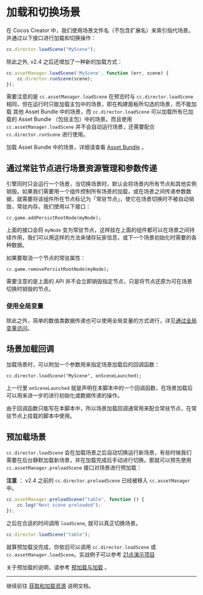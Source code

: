 # 加载和切换场景

在 Cocos Creator 中，我们使用场景文件名（不包含扩展名）来索引指代场景。并通过以下接口进行加载和切换操作：

```js
cc.director.loadScene("MyScene");
```

除此之外, v2.4 之后还增加了一种新的加载方式：

```js
cc.assetManager.loadScene('MyScene', function (err, scene) {
    cc.director.runScene(scene);
});
```

需要注意的是 `cc.assetManager.loadScene` 在预览时与 `cc.director.loadScene` 相同，但在运行时只能加载主包中的场景，即在构建面板所勾选的场景，而不能加载 其他 Asset Bundle 中的场景，而 `cc.director.loadScene` 可以加载所有已加载的 Asset Bundle （包括主包）中的场景。而且使用 `cc.assetManager.loadScene` 并不会自动运行场景，还需要配合 `cc.director.runScene` 进行使用。

加载 Asset Bundle 中的场景，详细请查看 [Asset Bundle](asset-bundle.md) 。

## 通过常驻节点进行场景资源管理和参数传递

引擎同时只会运行一个场景，当切换场景时，默认会将场景内所有节点和其他实例销毁。如果我们需要用一个组件控制所有场景的加载，或在场景之间传递参数数据，就需要将该组件所在节点标记为「常驻节点」，使它在场景切换时不被自动销毁，常驻内存。我们使用以下接口：

`cc.game.addPersistRootNode(myNode);`

上面的接口会将 `myNode` 变为常驻节点，这样挂在上面的组件都可以在场景之间持续作用，我们可以用这样的方法来储存玩家信息，或下一个场景初始化时需要的各种数据。

如果要取消一个节点的常驻属性：

`cc.game.removePersistRootNode(myNode);`

需要注意的是上面的 API 并不会立即销毁指定节点，只是将节点还原为可在场景切换时销毁的节点。


### 使用全局变量

除此之外，简单的数值类数据传递也可以使用全局变量的方式进行，详见[通过全局变量访问](access-node-component.md#global_variable)。


## 场景加载回调

加载场景时，可以附加一个参数用来指定场景加载后的回调函数：

`cc.director.loadScene("MyScene", onSceneLaunched);`

上一行里 `onSceneLaunched` 就是声明在本脚本中的一个回调函数，在场景加载后可以用来进一步的进行初始化或数据传递的操作。

由于回调函数只能写在本脚本中，所以场景加载回调通常用来配合常驻节点，在常驻节点上挂载的脚本中使用。


## 预加载场景

`cc.director.loadScene` 会在加载场景之后自动切换运行新场景，有些时候我们需要在后台静默加载新场景，并在加载完成后手动进行切换。那就可以预先使用 `cc.assetManager.preloadScene` 接口对场景进行预加载：

**注意** ： v2.4 之前的 `cc.director.preloadScene` 已经被移入 `cc.assetManager` 中。

```js
cc.assetManager.preloadScene("table", function () {
    cc.log("Next scene preloaded");
});
```

之后在合适的时间调用 `loadScene`, 就可以真正切换场景。

```js
cc.director.loadScene("table");
```

就算预加载没完成，你依旧可以调用 `cc.director.loadScene` 或 `cc.assetManager.loadScene`。实战例子可以参考 [21点演示项目](https://github.com/cocos-creator/tutorial-blackjack/blob/master/assets/scripts/Menu.js#L12-L14)

关于预加载的说明，请参考 [预加载与加载](../asset-manager/preload-load.md) 。

---

继续前往 [获取和加载资源](load-assets.md) 说明文档。